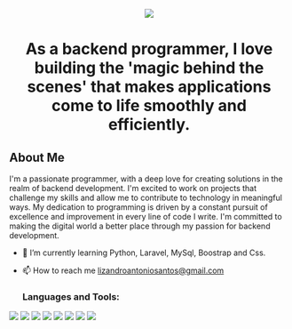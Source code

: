<p align="center">
  <a href="https://github.com/TuUsuario"><img src="https://readme-typing-svg.herokuapp.com?font=Time+New+Roman&color=cyan&size=35&center=true&vCenter=true&width=600&height=100&lines=%3Cstrong%3EI'm+Lizandro%3C%2Fstrong%3E;%3Cstrong%3EI'm+BackEnd+programmer%3C%2Fstrong%3E"></a>
</p>


<h1 align="center">As a backend programmer, I love building the 'magic behind the scenes' that makes applications come to life smoothly and efficiently.</h1>                     


## About Me

I'm a passionate programmer, with a deep love for creating solutions in the realm of backend development. I'm excited to work on projects that challenge my skills and allow me to contribute to technology in meaningful ways. My dedication to programming is driven by a constant pursuit of excellence and improvement in every line of code I write. I'm committed to making the digital world a better place through my passion for backend development.


- 🌱 I’m currently learning Python, Laravel, MySql, Boostrap and Css.
- 📫 How to reach me lizandroantoniosantos@gmail.com

  <h3 align="left">Languages and Tools:</h3>

<img src="https://www.vectorlogo.zone/logos/w3_html5/w3_html5-icon.svg">    <img src="https://www.vectorlogo.zone/logos/w3_css/w3_css-icon.svg">   <img src="https://www.vectorlogo.zone/logos/php/php-icon.svg">    <img src="https://www.vectorlogo.zone/logos/python/python-icon.svg">   <img src="https://www.vectorlogo.zone/logos/mysql/mysql-ar21.svg">  <img src="https://www.vectorlogo.zone/logos/sqlite/sqlite-ar21.svg">   <img src="https://www.vectorlogo.zone/logos/laravel/laravel-ar21.svg">   <img src="https://www.vectorlogo.zone/logos/getbootstrap/getbootstrap-ar21.svg">
